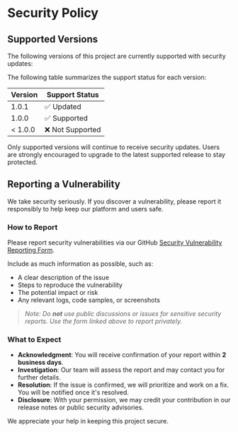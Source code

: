 # Security Policy

## Supported Versions

The following versions of this project are currently supported with security updates:

The following table summarizes the support status for each version:

| Version       | Support Status      |
| ------------- | ------------------- |
| 1.0.1         | ✅ Updated          |
| 1.0.0         | ✅ Supported        |
| < 1.0.0       | ❌ Not Supported    |

Only supported versions will continue to receive security updates. Users are strongly encouraged to upgrade to the latest supported release to stay protected.

## Reporting a Vulnerability

We take security seriously. If you discover a vulnerability, please report it responsibly to help keep our platform and users safe.

### How to Report

Please report security vulnerabilities via our GitHub [Security Vulnerability Reporting Form](https://github.com/aeroneura/aeroneura.github.io/issues/new?assignees=&labels=bug%2Csecurity&template=security-report.md&title=%5BSECURITY%5D+).

Include as much information as possible, such as:

- A clear description of the issue
- Steps to reproduce the vulnerability
- The potential impact or risk
- Any relevant logs, code samples, or screenshots

> _Note: Do **not** use public discussions or issues for sensitive security reports. Use the form linked above to report privately._

### What to Expect

- **Acknowledgment**: You will receive confirmation of your report within **2 business days**.
- **Investigation**: Our team will assess the report and may contact you for further details.
- **Resolution**: If the issue is confirmed, we will prioritize and work on a fix. You will be notified once it's resolved.
- **Disclosure**: With your permission, we may credit your contribution in our release notes or public security advisories.

We appreciate your help in keeping this project secure.